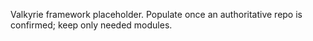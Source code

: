 Valkyrie framework placeholder. Populate once an authoritative repo is confirmed; keep only needed modules.
